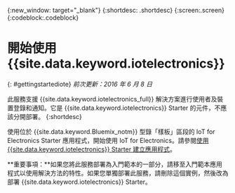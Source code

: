 {:new_window: target="_blank"}
{:shortdesc: .shortdesc}
{:screen:.screen}
{:codeblock:.codeblock}


# 開始使用 {{site.data.keyword.iotelectronics}}
{: #gettingstartediote}
*前次更新：2016 年 6 月 8 日*

此服務支援 {{site.data.keyword.iotelectronics_full}} 解決方案進行使用者及裝置登錄和通知。它是 {{site.data.keyword.iotelectronics}} Starter 的元件，不應該分開部署。
{:shortdesc}

使用位於 {{site.data.keyword.Bluemix_notm}} 型錄「樣板」區段的 IoT for Electronics Starter 應用程式，開始使用 IoT for Electronics。請參閱[使用 {{site.data.keyword.iotelectronics}} Starter 建立應用程式](../../starters/IoTElectronics/index.html)。

**重要事項：**如果您將此服務部署為入門範本的一部分，請移至入門範本應用程式以使用解決方法的特性。如果您單獨部署此服務，請刪除這個實例，然後改為部署 {{site.data.keyword.iotelectronics}} Starter。
